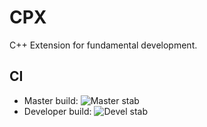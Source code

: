 # CPX
C++ Extension for fundamental development.
## CI
* Master build: ![Master stab](https://travis-ci.org/Leadam/CPX.svg?branch=master)
* Developer build: ![Devel stab](https://travis-ci.org/Leadam/CPX.svg?branch=devel)
